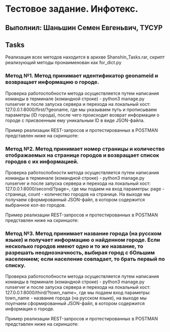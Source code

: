 # Тестовое задание. Инфотекс.
## Выполнил: Шаньшин Семен Евгеньвич, ТУСУР

## Tasks 

Реализация всех методов находится в арихве Shanshin_Tasks.rar, скрипт реализующий методы пронаименован как for_dict.py

### Метод №1. Метод принимает идентификатор geonameid и возвращает информацию о городе.

Проверка работоспобности метода осуществляется путем написания команды в терминале (командной строке) - python3 manage.py runserver и после запуска сервера и перехода на локальный хост: 127.0.0.1:8000/first/?geoname, где мы указываем путь и прописываем параметры (ID города), после чего происходит возврат информации о городе с присвоенным ему уникальным ID в виде JSON-файла.

Пример реализации REST-запросов и протестированных в POSTMAN представлен ниже на скриншоте: 

### Метод №2. Метод принимает номер страницы и количество отображаемых на странице городов и возвращает список городов с их информацией. 

Проверка работоспобности метода осуществляется путем написания команды в терминале (командной строке) - python3 manage.py runserver и после запуска сервера и  перехода на локальный хост: 127.0.0.1:8000/second/?page=, где мы подаем на вход параметры: page - страница, count - количество городов на странице. 
На выходе мы получаем сформированный JSON-файл, в котором содержится выбранное кол-во городов.

Пример реализации REST-запросов и протестированных в POSTMAN представлен ниже на скриншоте: 

### Метод №3. Метод принимает название города (на русском языке) и получает информацию о найденном городе. Если несколько городов имеют одно и то же название, то разрешать неоднозначность, выбирая город с бОльшим населением; если население совпадает, то брать первый по списку.

Проверка работоспобности метода осуществляется путем написания команды в терминале (командной строке) - python3 manage.py runserver и после запуска сервера и  перехода на локальный хост: 127.0.0.1:8000/third/?town_name=, где мы подаем вход параметры: town_name - название города (на русском языке), на выходе мы поулчаем сформированный JSON-файл, в котором содержится информация о городе.

Пример реализации REST-запросов и протестированных в POSTMAN представлен ниже на скриншоте: 



